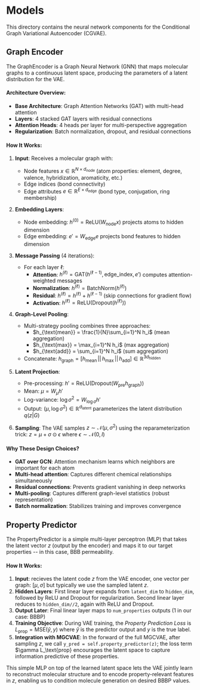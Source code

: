 # Models

This directory contains the neural network components for the Conditional Graph Variational Autoencoder (CGVAE).

## Graph Encoder

The GraphEncoder is a Graph Neural Network (GNN) that maps molecular graphs to a continuous latent space, producing the parameters of a latent distribution for the VAE.

#### Architecture Overview:
- **Base Architecture**: Graph Attention Networks (GAT) with multi-head attention
- **Layers**: 4 stacked GAT layers with residual connections
- **Attention Heads**: 4 heads per layer for multi-perspective aggregation
- **Regularization**: Batch normalization, dropout, and residual connections

#### How It Works:

1. **Input**: Receives a molecular graph with:
   - Node features $x \in \mathbb{R}^{N \times d_{\text{node}}}$ (atom properties: element, degree, valence, hybridization, aromaticity, etc.)
   - Edge indices (bond connectivity)
   - Edge attributes $e \in \mathbb{R}^{E \times d_{\text{edge}}}$ (bond type, conjugation, ring membership)

2. **Embedding Layers**:
   - Node embedding: $h^{(0)} = \text{ReLU}(W_{\text{node}} x)$ projects atoms to hidden dimension
   - Edge embedding: $e' = W_{\text{edge}} e$ projects bond features to hidden dimension

3. **Message Passing** (4 iterations):
   - For each layer $\ell$:
     - **Attention**: $h^{(\ell)} = \text{GAT}(h^{(\ell-1)}, \text{edge\_index}, e')$ computes attention-weighted messages
     - **Normalization**: $h^{(\ell)} = \text{BatchNorm}(h^{(\ell)})$
     - **Residual**: $h^{(\ell)} = h^{(\ell)} + h^{(\ell-1)}$ (skip connections for gradient flow)
     - **Activation**: $h^{(\ell)} = \text{ReLU}(\text{Dropout}(h^{(\ell)}))$

4. **Graph-Level Pooling**:
   - Multi-strategy pooling combines three approaches:
     - $h_{\text{mean}} = \frac{1}{N}\sum_{i=1}^N h_i$ (mean aggregation)
     - $h_{\text{max}} = \max_{i=1}^N h_i$ (max aggregation)
     - $h_{\text{add}} = \sum_{i=1}^N h_i$ (sum aggregation)
   - Concatenate: $h_{\text{graph}} = [h_{\text{mean}} \,||\, h_{\text{max}} \,||\, h_{\text{add}}] \in \mathbb{R}^{3d_{\text{hidden}}}$

5. **Latent Projection**:
   - Pre-processing: $h' = \text{ReLU}(\text{Dropout}(W_{\text{pre}} h_{\text{graph}}))$
   - Mean: $\mu = W_\mu h'$ 
   - Log-variance: $\log\sigma^2 = W_{\log\sigma} h'$
   - Output: $(\mu, \log\sigma^2) \in \mathbb{R}^{d_{\text{latent}}}$ parameterizes the latent distribution $q(z|G)$

6. **Sampling**: The VAE samples $z \sim \mathcal{N}(\mu, \sigma^2)$ using the reparameterization trick: $z = \mu + \sigma \odot \epsilon$ where $\epsilon \sim \mathcal{N}(0, I)$

#### Why These Design Choices?

- **GAT over GCN**: Attention mechanism learns which neighbors are important for each atom
- **Multi-head attention**: Captures different chemical relationships simultaneously
- **Residual connections**: Prevents gradient vanishing in deep networks
- **Multi-pooling**: Captures different graph-level statistics (robust representation)
- **Batch normalization**: Stabilizes training and improves convergence

## Property Predictor
The PropertyPredictor is a simple multi-layer perceptron (MLP) that takes the latent vector $z$ (output by the encoder) and maps it to our target properties -- in this case, BBB permeability.

#### How It Works:
1. **Input**: recieves the latent code $z$ from the VAE encoder, one vector per graph: $[\mu,\sigma]$ but typically we use the sampled latent $z$. 
2. **Hidden Layers**: First linear layer expands from `latent_dim` to h`idden_dim`, followed by ReLU and Dropout for regularization. Second linear layer reduces to `hidden_dim//2`, again with ReLU and Dropout.
3. **Output Later**: Final linear layer maps to `num_properties` outputs (1 in our case: BBBP)
4. **Training Objective**: During VAE training, the *Property Prediction Loss* is $L_\text{prop} = \text{MSE}(\hat{y}, y)$ where $\hat{y}$ is the predictor output and $y$ is the true label.
5. **Integration with MGCVAE**: In the forward of the full MGCVAE, after sampling $z$, we call `y_pred = self.property_predictor(z)`; the loss term $\gamma L_\text{prop} encourages the latent space to capture information predictive of these properties.

This simple MLP on top of the learned latent space lets the VAE jointly learn to reconstruct molecular structure and to encode property-relevant features in $z$, enabling us to condition molecule generation on desired BBBP values.